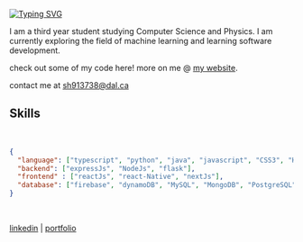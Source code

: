 
[![Typing SVG](https://readme-typing-svg.demolab.com?font=Fira+Code&weight=900&pause=1000&random=false&width=435&lines=Hello+World!;I+am+Shraddha+%F0%9F%A4%A0;I+code+stuff+)](https://git.io/typing-svg)

I am a third year student studying Computer Science and Physics. I am currently exploring the field of machine learning and learning software development.

check out some of my code here! more on me @ [my website](https://shrad059.github.io/portfolio/). 


contact me at [sh913738@dal.ca](mailto:sh913738@dal.ca) 


## Skills
<br>

```json
{
  "language": ["typescript", "python", "java", "javascript", "CSS3", "HTML5"],
  "backend": ["expressJs", "NodeJs", "flask"],
  "frontend" : ["reactJs", "react-Native", "nextJs"],
  "database": ["firebase", "dynamoDB", "MySQL", "MongoDB", "PostgreSQL"],
}
```

</br>

[linkedin](https://www.linkedin.com/in/shraddhasinggh/) | [portfolio](https://shrad059.github.io/portfolio/)

